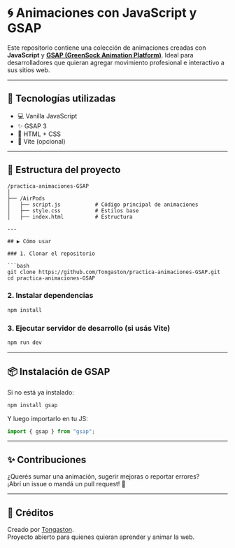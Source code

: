 # 🌀 Animaciones con JavaScript y GSAP

Este repositorio contiene una colección de animaciones creadas con **JavaScript** y **[GSAP (GreenSock Animation Platform)](https://greensock.com/gsap/)**. 
Ideal para desarrolladores que quieran agregar movimiento profesional e interactivo a sus sitios web.

---

## 🚀 Tecnologías utilizadas

- 💻 Vanilla JavaScript  
- ✨ GSAP 3  
- 🎨 HTML + CSS  
- 🔧 Vite (opcional)

---

## 📁 Estructura del proyecto

```
/practica-animaciones-GSAP
│
├── /AirPods
│   ├── script.js           # Código principal de animaciones
│   ├── style.css           # Estilos base
│   ├── index.html          # Estructura 

---

## ▶️ Cómo usar

### 1. Clonar el repositorio

```bash
git clone https://github.com/Tongaston/practica-animaciones-GSAP.git
cd practica-animaciones-GSAP
```

### 2. Instalar dependencias

```bash
npm install
```

### 3. Ejecutar servidor de desarrollo (si usás Vite)

```bash
npm run dev
```

---

## 📦 Instalación de GSAP

Si no está ya instalado:

```bash
npm install gsap
```

Y luego importarlo en tu JS:

```js
import { gsap } from "gsap";
```

---

## ✨ Contribuciones

¿Querés sumar una animación, sugerir mejoras o reportar errores?  
¡Abrí un issue o mandá un pull request! 🙌

---

## 🧠 Créditos

Creado por [Tongaston](https://github.com/Tongaston).  
Proyecto abierto para quienes quieran aprender y animar la web.




